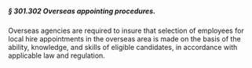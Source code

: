 ##### § 301.302 Overseas appointing procedures. #####

Overseas agencies are required to insure that selection of employees for local hire appointments in the overseas area is made on the basis of the ability, knowledge, and skills of eligible candidates, in accordance with applicable law and regulation.